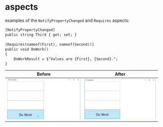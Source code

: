 # aspects

examples of the `NotifyPropertyChanged` and `Requires` aspects:

    [NotifyPropertyChanged]
    public string Third { get; set; }
        
    [Requires(nameof(First), nameof(Second))]
    public void DoWork()
    {
        DoWorkResult = $"Values are {First}, {Second}.";
    }

|Before|After|
|:-:|:-:|
![](without.gif)|![](with.gif)
